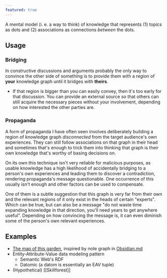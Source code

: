 ```yaml
---
featured: true
---
```


A mental model (i. e. a way to think) of knowledge that represents (1) topics as dots and (2) associations as connections _between_ the dots.

## Usage

### Bridging

In constructive discussions and arguments probably the only way to convince the other side of something is to provide them with a region of **your** knowledge graph until it bridges with **theirs**.

- If that region is bigger than you can easily convey, then it's too early for that discussion. You can provide an external source so that others can still acquire the necessary pieces without your involvement, depending on how interested the other parties are.

### Propaganda

A form of propaganda I have often seen involves deliberately building a region of knowledge graph _disconnected_ from the target audience's own experiences. They can still follow associations on that graph in their head and sometimes that's enough to trick them into thinking that graph is their own knowledge that's worthy of basing decisions on.

On its own this technique isn't very reliable for malicious purposes, as usable knowledge has a high likelihood of accidentally bridging to a person's own experiences and leading them to discover a contradiction, rendering propaganda's message questionable. One occurrence of this usually isn't enough and other factors can be used to compensate.

One of them is a subtle suggestion that this graph is very far from their own and the relevant regions of it only exist in the heads of certain "experts". Which can be true, but can also be a message "do not waste time expanding knowledge in that direction, you'll need years to get anywhere useful". Depending on how convincing the message is, it can even diminish some of the person's own relevant experiences.

## Examples

- [The map of this garden](/map), inspired by note graph in [Obsidian.md](https://obsidian.md/)
- Entity-Attribute-Value data modeling pattern
  - Semantic Web's RDF
  - Datomic (a datom is essentially an EAV tuple)
- (Hypothetical) [[Skillforest]]
